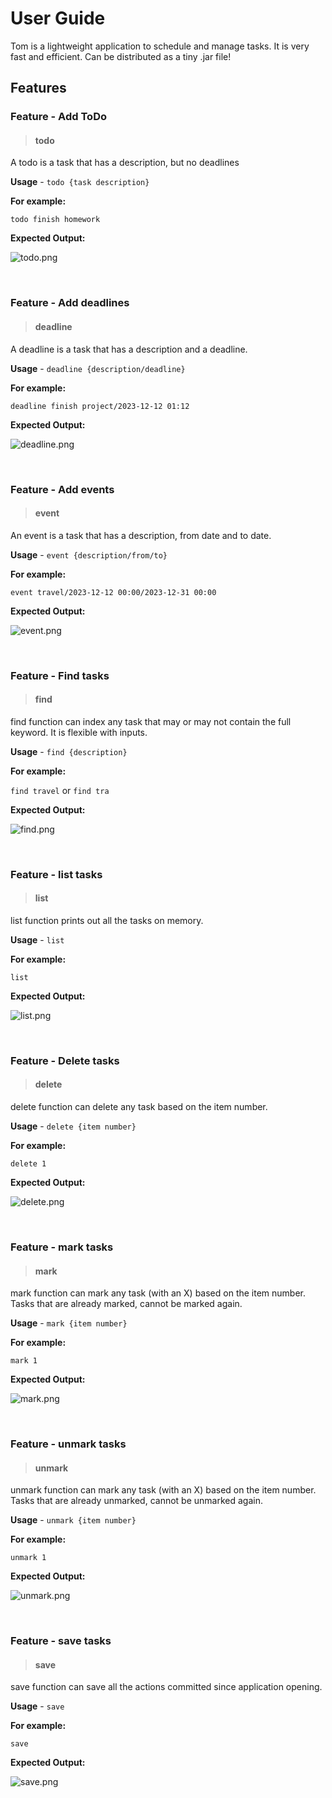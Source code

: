 # User Guide
Tom is a lightweight application to schedule and manage tasks. It is very fast and efficient. Can be distributed as a tiny .jar file!

## Features

### Feature - Add ToDo
> #### todo 
A todo is a task that has a description, but no deadlines

**Usage** - `todo {task description}`

**For example:**

`todo finish homework`

**Expected Output:**

![todo.png](images/todo.png)

<br />

### Feature - Add deadlines
>#### deadline

A deadline is a task that has a description and a deadline.

**Usage** - `deadline {description/deadline}`

**For example:**

`deadline finish project/2023-12-12 01:12`

**Expected Output:**

![deadline.png](images/deadline.png)

<br />


### Feature - Add events
>#### event

An event is a task that has a description, from date and to date.

**Usage** - `event {description/from/to}`

**For example:**

`event travel/2023-12-12 00:00/2023-12-31 00:00`

**Expected Output:**

![event.png](images/event.png)

<br />


### Feature - Find tasks
>#### find

find function can index any task that may or may not contain the full keyword. It is flexible with inputs.

**Usage** - `find {description}`

**For example:**

`find travel` or `find tra` 

**Expected Output:**

![find.png](images/find.png)

<br />


### Feature - list tasks
>#### list

list function prints out all the tasks on memory.

**Usage** - `list`

**For example:**

`list`

**Expected Output:**

![list.png](images/list.png)

<br />

### Feature - Delete tasks
>#### delete

delete function can delete any task based on the item number.

**Usage** - `delete {item number}`

**For example:**

`delete 1`

**Expected Output:**

![delete.png](images/delete.png)

<br />

### Feature - mark tasks
>#### mark

mark function can mark any task (with an X) based on the item number.
Tasks that are already marked, cannot be marked again.

**Usage** - `mark {item number}`

**For example:**

`mark 1`

**Expected Output:**

![mark.png](images/mark.png)

<br />

### Feature - unmark tasks
>#### unmark

unmark function can mark any task (with an X) based on the item number.
Tasks that are already unmarked, cannot be unmarked again.

**Usage** - `unmark {item number}`

**For example:**

`unmark 1`

**Expected Output:**

![unmark.png](images/unmark.png)

<br />

### Feature - save tasks
>#### save

save function can save all the actions committed since application opening.

**Usage** - `save`

**For example:**

`save`

**Expected Output:**

![save.png](images/save.png)